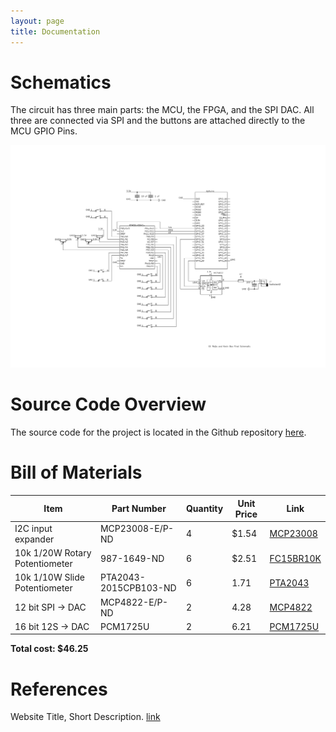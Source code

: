 ```yaml
---
layout: page
title: Documentation
---
```


# Schematics
<!-- Include images of the schematics for your system. They should follow best practices for schematic drawings with all parts and pins clearly labeled. You may draw your schematics either with a software tool or neatly by hand. -->

The circuit has three main parts: the MCU, the FPGA, and the SPI DAC. All three are connected via SPI and the buttons are attached directly to the MCU GPIO Pins.


<div style="text-align: center">
  <img src="./assets/schematics/Final_Schematic.png" alt="fpga block diagram" width="1000" />
</div>


# Source Code Overview
<!-- This section should include information to describe the organization of the code base and highlight how the code connects. -->

The source code for the project is located in the Github repository [here](https://github.com/ERejto/FPGA_Synthesizer).

# Bill of Materials
<!-- The bill of materials should include all the parts used in your project along with the prices and links.  -->

| Item | Part Number | Quantity | Unit Price | Link |
| ---- | ----------- | ----- | ---- | ---- |
|  I2C input expander |  MCP23008-E/P-ND | 4 | $1.54 |  [MCP23008](https://www.digikey.com/en/products/detail/microchip-technology/MCP23008-E-P/735951) |
| 10k 1/20W Rotary Potentiometer | 987-1649-ND | 6 | $2.51 | [FC15BR10K](https://www.digikey.com/en/products/detail/tt-electronics-bi/P0915N-FC15BR10K/4780740) |
| 10k 1/10W Slide Potentiometer | PTA2043-2015CPB103-ND | 6 | 1.71 | [PTA2043](https://www.digikey.com/en/products/detail/bourns-inc/PTA2043-2015CPB103/3781176) | 
| 12 bit SPI -> DAC | MCP4822-E/P-ND | 2 | 4.28 | [MCP4822](https://www.digikey.com/en/products/detail/microchip-technology/MCP4822-E-P/951465) |
| 16 bit 12S -> DAC | PCM1725U | 2 |  6.21 | [PCM1725U](https://www.digikey.com/en/products/detail/texas-instruments/PCM1725U/266113) | 

<!-- Need to add amp, speaker, buttons, and any resistors/caps used in final production -->

**Total cost: $46.25**

# References 

Website Title, Short Description. [link]()
